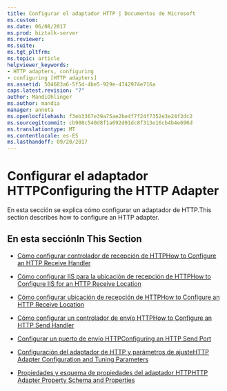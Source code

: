 ```yaml
---
title: Configurar el adaptador HTTP | Documentos de Microsoft
ms.custom: 
ms.date: 06/08/2017
ms.prod: biztalk-server
ms.reviewer: 
ms.suite: 
ms.tgt_pltfrm: 
ms.topic: article
helpviewer_keywords:
- HTTP adapters, configuring
- configuring [HTTP adapters]
ms.assetid: 504683a6-5f5d-4be5-929e-4742974e716a
caps.latest.revision: "7"
author: MandiOhlinger
ms.author: mandia
manager: anneta
ms.openlocfilehash: f3eb3367e39a75ae2be4f7f24f7352e3e24f2dc2
ms.sourcegitcommit: cb908c540d8f1a692d01dc8f313e16cb4b4e696d
ms.translationtype: MT
ms.contentlocale: es-ES
ms.lasthandoff: 09/20/2017
---
```

# <a name="configuring-the-http-adapter"></a><span data-ttu-id="c03a5-102">Configurar el adaptador HTTP</span><span class="sxs-lookup"><span data-stu-id="c03a5-102">Configuring the HTTP Adapter</span></span>
<span data-ttu-id="c03a5-103">En esta sección se explica cómo configurar un adaptador de HTTP.</span><span class="sxs-lookup"><span data-stu-id="c03a5-103">This section describes how to configure an HTTP adapter.</span></span>  
  
## <a name="in-this-section"></a><span data-ttu-id="c03a5-104">En esta sección</span><span class="sxs-lookup"><span data-stu-id="c03a5-104">In This Section</span></span>  
  
-   [<span data-ttu-id="c03a5-105">Cómo configurar controlador de recepción de HTTP</span><span class="sxs-lookup"><span data-stu-id="c03a5-105">How to Configure an HTTP Receive Handler</span></span>](../core/how-to-configure-an-http-receive-handler.md)  
  
-   [<span data-ttu-id="c03a5-106">Cómo configurar IIS para la ubicación de recepción de HTTP</span><span class="sxs-lookup"><span data-stu-id="c03a5-106">How to Configure IIS for an HTTP Receive Location</span></span>](../core/how-to-configure-iis-for-an-http-receive-location.md)  
  
-   [<span data-ttu-id="c03a5-107">Cómo configurar ubicación de recepción de HTTP</span><span class="sxs-lookup"><span data-stu-id="c03a5-107">How to Configure an HTTP Receive Location</span></span>](../core/how-to-configure-an-http-receive-location.md)  
  
-   [<span data-ttu-id="c03a5-108">Cómo configurar un controlador de envío HTTP</span><span class="sxs-lookup"><span data-stu-id="c03a5-108">How to Configure an HTTP Send Handler</span></span>](../core/how-to-configure-an-http-send-handler.md)  
  
-   [<span data-ttu-id="c03a5-109">Configurar un puerto de envío HTTP</span><span class="sxs-lookup"><span data-stu-id="c03a5-109">Configuring an HTTP Send Port</span></span>](../core/configuring-an-http-send-port.md)  
  
-   [<span data-ttu-id="c03a5-110">Configuración del adaptador de HTTP y parámetros de ajuste</span><span class="sxs-lookup"><span data-stu-id="c03a5-110">HTTP Adapter Configuration and Tuning Parameters</span></span>](../core/http-adapter-configuration-and-tuning-parameters.md)  
  
-   [<span data-ttu-id="c03a5-111">Propiedades y esquema de propiedades del adaptador HTTP</span><span class="sxs-lookup"><span data-stu-id="c03a5-111">HTTP Adapter Property Schema and Properties</span></span>](../core/http-adapter-property-schema-and-properties.md)